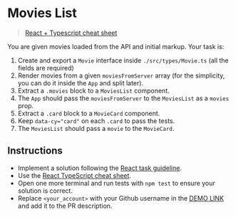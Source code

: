 # Movies List
> [React + Typescript cheat sheet](https://mate-academy.github.io/fe-program/js/extra/react-typescript)

You are given movies loaded from the API and initial markup. Your task is:

1. Create and export a `Movie` interface inside `./src/types/Movie.ts` (all the fields are required)
1. Render movies from a given `moviesFromServer` array (for the simplicity, you can do it inside the `App` and split later).
1. Extract a `.movies` block to a `MoviesList` component.
1. The `App` should pass the `moviesFromServer` to the `MoviesList` as a `movies` prop.
1. Extract a `.card` block to a `MovieCard` component.
1. Keep `data-cy="card"` on each `.card` to pass the tests.
1. The `MoviesList` should pass a `movie` to the `MovieCard`.

## Instructions
- Implement a solution following the [React task guideline](https://github.com/mate-academy/react_task-guideline#react-tasks-guideline).
- Use the [React TypeScript cheat sheet](https://mate-academy.github.io/fe-program/js/extra/react-typescript).
- Open one more terminal and run tests with `npm test` to ensure your solution is correct.
- Replace `<your_account>` with your Github username in the [DEMO LINK](https://githi54.github.io/react_movies-list/) and add it to the PR description.
